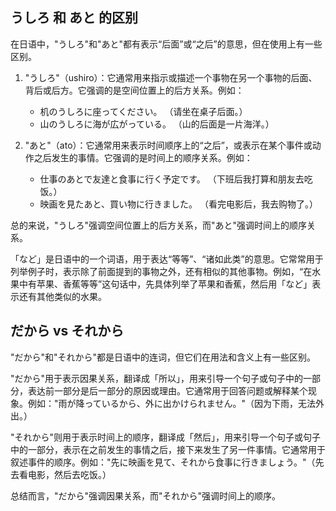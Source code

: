 
## うしろ 和 あと 的区别

在日语中，"うしろ"和"あと"都有表示“后面”或“之后”的意思，但在使用上有一些区别。

1. "うしろ"（ushiro）：它通常用来指示或描述一个事物在另一个事物的后面、背后或后方。它强调的是空间位置上的后方关系。例如：
    - 机のうしろに座ってください。 （请坐在桌子后面。）
    - 山のうしろに海が広がっている。 （山的后面是一片海洋。）

2. "あと"（ato）：它通常用来表示时间顺序上的“之后”，或表示在某个事件或动作之后发生的事情。它强调的是时间上的顺序关系。例如：
    - 仕事のあとで友達と食事に行く予定です。 （下班后我打算和朋友去吃饭。）
    - 映画を見たあと、買い物に行きました。 （看完电影后，我去购物了。）

总的来说，"うしろ"强调空间位置上的后方关系，而"あと"强调时间上的顺序关系。



「など」是日语中的一个词语，用于表达“等等”、“诸如此类”的意思。它常常用于列举例子时，表示除了前面提到的事物之外，还有相似的其他事物。例如，“在水果中有苹果、香蕉等等”这句话中，先具体列举了苹果和香蕉，然后用「など」表示还有其他类似的水果。


## だから vs それから

"だから"和"それから"都是日语中的连词，但它们在用法和含义上有一些区别。

"だから"用于表示因果关系，翻译成「所以」，用来引导一个句子或句子中的一部分，表达前一部分是后一部分的原因或理由。它通常用于回答问题或解释某个现象。例如："雨が降っているから、外に出かけられません。"（因为下雨，无法外出。）

"それから"则用于表示时间上的顺序，翻译成「然后」，用来引导一个句子或句子中的一部分，表示在之前发生的事情之后，接下来发生了另一件事情。它通常用于叙述事件的顺序。例如："先に映画を見て、それから食事に行きましょう。"（先去看电影，然后去吃饭。）

总结而言，"だから"强调因果关系，而"それから"强调时间上的顺序。


